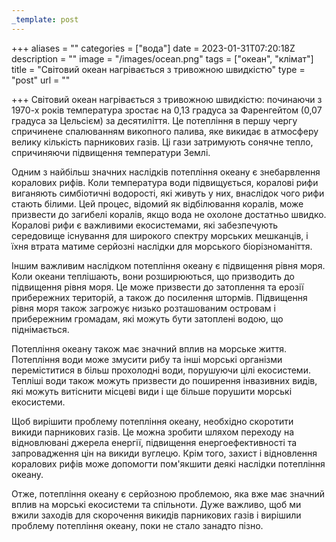 ```yaml
---
_template: post
---
```





+++
aliases = ""
categories = ["вода"]
date = 2023-01-31T07:20:18Z
description = ""
image = "/images/ocean.png"
tags = ["океан", "клiмат"]
title = "Світовий океан нагрівається з тривожною швидкістю"
type = "post"
url = ""

+++
Світовий океан нагрівається з тривожною швидкістю: починаючи з 1970-х років температура зростає на 0,13 градуса за Фаренгейтом (0,07 градуса за Цельсієм) за десятиліття. Це потепління в першу чергу спричинене спалюванням викопного палива, яке викидає в атмосферу велику кількість парникових газів. Ці гази затримують сонячне тепло, спричиняючи підвищення температури Землі.

Одним з найбільш значних наслідків потепління океану є знебарвлення коралових рифів. Коли температура води підвищується, коралові рифи виганяють симбіотичні водорості, які живуть у них, внаслідок чого рифи стають білими. Цей процес, відомий як відбілювання коралів, може призвести до загибелі коралів, якщо вода не охолоне достатньо швидко. Коралові рифи є важливими екосистемами, які забезпечують середовище існування для широкого спектру морських мешканців, і їхня втрата матиме серйозні наслідки для морського біорізноманіття.

Іншим важливим наслідком потепління океану є підвищення рівня моря. Коли океани теплішають, вони розширюються, що призводить до підвищення рівня моря. Це може призвести до затоплення та ерозії прибережних територій, а також до посилення штормів. Підвищення рівня моря також загрожує низько розташованим островам і прибережним громадам, які можуть бути затоплені водою, що піднімається.

Потепління океану також має значний вплив на морське життя. Потепління води може змусити рибу та інші морські організми переміститися в більш прохолодні води, порушуючи цілі екосистеми. Тепліші води також можуть призвести до поширення інвазивних видів, які можуть витіснити місцеві види і ще більше порушити морські екосистеми.

Щоб вирішити проблему потепління океану, необхідно скоротити викиди парникових газів. Це можна зробити шляхом переходу на відновлювані джерела енергії, підвищення енергоефективності та запровадження цін на викиди вуглецю. Крім того, захист і відновлення коралових рифів може допомогти пом'якшити деякі наслідки потепління океану.

Отже, потепління океану є серйозною проблемою, яка вже має значний вплив на морські екосистеми та спільноти. Дуже важливо, щоб ми вжили заходів для скорочення викидів парникових газів і вирішили проблему потепління океану, поки не стало занадто пізно.
